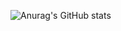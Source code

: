 ![Anurag's GitHub stats](https://github-readme-stats.vercel.app/api?username=amirhossein-aghaee_icons=true&theme=radical)

